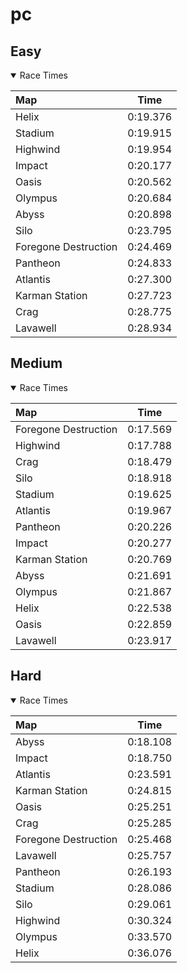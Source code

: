 # pc
## Easy
<details open>
<summary>Race Times</summary>

| Map      | Time  |
| :------------- | :-----: |
| Helix              | 0:19.376 |
| Stadium              | 0:19.915 |
| Highwind              | 0:19.954 |
| Impact              | 0:20.177 |
| Oasis              | 0:20.562 |
| Olympus              | 0:20.684 |
| Abyss              | 0:20.898 |
| Silo              | 0:23.795 |
| Foregone Destruction              | 0:24.469 |
| Pantheon              | 0:24.833 |
| Atlantis              | 0:27.300 |
| Karman Station              | 0:27.723 |
| Crag              | 0:28.775 |
| Lavawell              | 0:28.934 |

</details>

## Medium
<details open>
<summary>Race Times</summary>

| Map      | Time  |
| :------------- | :-----: |
| Foregone Destruction              | 0:17.569 |
| Highwind              | 0:17.788 |
| Crag              | 0:18.479 |
| Silo              | 0:18.918 |
| Stadium              | 0:19.625 |
| Atlantis              | 0:19.967 |
| Pantheon              | 0:20.226 |
| Impact              | 0:20.277 |
| Karman Station              | 0:20.769 |
| Abyss              | 0:21.691 |
| Olympus              | 0:21.867 |
| Helix              | 0:22.538 |
| Oasis              | 0:22.859 |
| Lavawell              | 0:23.917 |

</details>

## Hard
<details open>
<summary>Race Times</summary>

| Map      | Time  |
| :------------- | :-----: |
| Abyss              | 0:18.108 |
| Impact              | 0:18.750 |
| Atlantis              | 0:23.591 |
| Karman Station              | 0:24.815 |
| Oasis              | 0:25.251 |
| Crag              | 0:25.285 |
| Foregone Destruction              | 0:25.468 |
| Lavawell              | 0:25.757 |
| Pantheon              | 0:26.193 |
| Stadium              | 0:28.086 |
| Silo              | 0:29.061 |
| Highwind              | 0:30.324 |
| Olympus              | 0:33.570 |
| Helix              | 0:36.076 |

</details>
